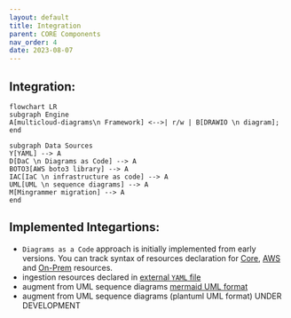 ```yaml
---
layout: default
title: Integration
parent: CORE Components
nav_order: 4
date: 2023-08-07
---
```


## Integration:

```mermaid
flowchart LR
subgraph Engine
A[multicloud-diagrams\n Framework] <-->| r/w | B[DRAWIO \n diagram];
end

subgraph Data Sources
Y[YAML] --> A
D[DaC \n Diagrams as Code] --> A
BOTO3[AWS boto3 library] --> A
IAC[IaC \n infrastructure as code] --> A
UML[UML \n sequence diagrams] --> A
M[Mingrammer migration] --> A
end
```

## Implemented Integartions:

- ``Diagrams as a Code`` approach is initially implemented from early versions. You can track syntax of resources declaration
for [Core](../core-components), [AWS](../aws-components) and [On-Prem](../onprem-components) resources.
- ingestion resources declared in [external ``YAML`` file](../core-components/yaml.html)
- augment from UML sequence diagrams [mermaid UML format](../core-components/uml_mermaid.md)
- augment from UML sequence diagrams (plantuml UML format) UNDER DEVELOPMENT
  